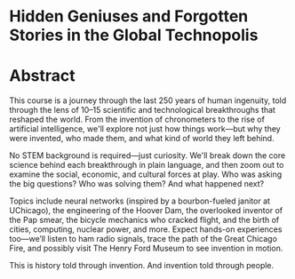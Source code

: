 # Hidden Geniuses and Forgotten Stories in the Global Technopolis

# Abstract

This course is a journey through the last 250 years of human ingenuity, told through the lens of 10–15 scientific and technological breakthroughs that reshaped the world. From the invention of chronometers to the rise of artificial intelligence, we'll explore not just how things work—but why they were invented, who made them, and what kind of world they left behind.

No STEM background is required—just curiosity. We'll break down the core science behind each breakthrough in plain language, and then zoom out to examine the social, economic, and cultural forces at play. Who was asking the big questions? Who was solving them? And what happened next?

Topics include neural networks (inspired by a bourbon-fueled janitor at UChicago), the engineering of the Hoover Dam, the overlooked inventor of the Pap smear, the bicycle mechanics who cracked flight, and the birth of cities, computing, nuclear power, and more. Expect hands-on experiences too—we’ll listen to ham radio signals, trace the path of the Great Chicago Fire, and possibly visit The Henry Ford Museum to see invention in motion.

This is history told through invention. And invention told through people.
